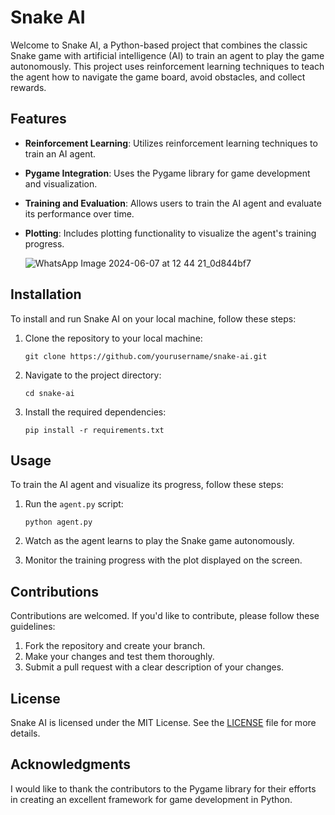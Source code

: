# Snake AI

Welcome to Snake AI, a Python-based project that combines the classic Snake game with artificial intelligence (AI) to train an agent to play the game autonomously. This project uses reinforcement learning techniques to teach the agent how to navigate the game board, avoid obstacles, and collect rewards.

## Features

- **Reinforcement Learning**: Utilizes reinforcement learning techniques to train an AI agent.
- **Pygame Integration**: Uses the Pygame library for game development and visualization.
- **Training and Evaluation**: Allows users to train the AI agent and evaluate its performance over time.
- **Plotting**: Includes plotting functionality to visualize the agent's training progress.

  ![WhatsApp Image 2024-06-07 at 12 44 21_0d844bf7](https://github.com/Srilakshmi-mothkur/Snake_AI/assets/110167522/e2eb8fc9-39ea-4201-aede-6ece49a62afc)


## Installation

To install and run Snake AI on your local machine, follow these steps:

1. Clone the repository to your local machine:
   ```
   git clone https://github.com/yourusername/snake-ai.git
   ```

2. Navigate to the project directory:
   ```
   cd snake-ai
   ```

3. Install the required dependencies:
   ```
   pip install -r requirements.txt
   ```

## Usage

To train the AI agent and visualize its progress, follow these steps:

1. Run the `agent.py` script:
   ```
   python agent.py
   ```

2. Watch as the agent learns to play the Snake game autonomously.

3. Monitor the training progress with the plot displayed on the screen.

## Contributions

Contributions are welcomed. If you'd like to contribute, please follow these guidelines:

1. Fork the repository and create your branch.
2. Make your changes and test them thoroughly.
3. Submit a pull request with a clear description of your changes.

## License

Snake AI is licensed under the MIT License. See the [LICENSE](LICENSE) file for more details.

## Acknowledgments

I would like to thank the contributors to the Pygame library for their efforts in creating an excellent framework for game development in Python.


